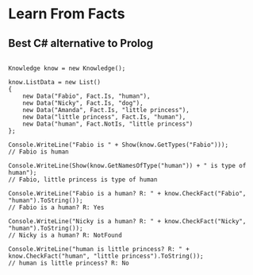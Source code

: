 # Learn From Facts

## Best C# alternative to Prolog

<pre><code>
Knowledge know = new Knowledge();

know.ListData = new List<Data>()
{
    new Data("Fabio", Fact.Is, "human"),
    new Data("Nicky", Fact.Is, "dog"),
    new Data("Amanda", Fact.Is, "little princess"),
    new Data("little princess", Fact.Is, "human"),
    new Data("human", Fact.NotIs, "little princess")
};

Console.WriteLine("Fabio is " + Show(know.GetTypes("Fabio")));
// Fabio is human

Console.WriteLine(Show(know.GetNamesOfType("human")) + " is type of human");
// Fabio, little princess is type of human

Console.WriteLine("Fabio is a human? R: " + know.CheckFact("Fabio", "human").ToString());
// Fabio is a human? R: Yes

Console.WriteLine("Nicky is a human? R: " + know.CheckFact("Nicky", "human").ToString());
// Nicky is a human? R: NotFound

Console.WriteLine("human is little princess? R: " + know.CheckFact("human", "little princess").ToString());
// human is little princess? R: No
</code></pre>
